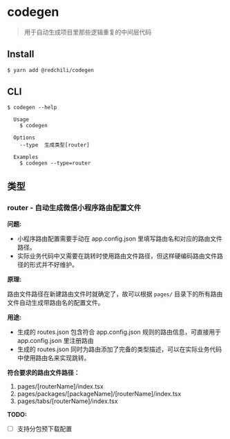 # codegen

> 用于自动生成项目里那些逻辑重复的中间层代码


## Install

```bash
$ yarn add @redchili/codegen
```


## CLI

```
$ codegen --help

  Usage
    $ codegen

  Options
    --type  生成类型[router]

  Examples
    $ codegen --type=router
```

## 类型
### router - 自动生成微信小程序路由配置文件
**问题:**
- 小程序路由配置需要手动在 app.config.json 里填写路由名和对应的路由文件路径。
- 实际业务代码中又需要在跳转时使用路由文件路径，但这样硬编码路由文件路径的形式并不好维护。

**原理:**

路由文件路径在新建路由文件时就确定了，故可以根据 `pages/` 目录下的所有路由文件自动生成带路由名的配置文件。

**用途:**
- 生成的 routes.json 包含符合 app.config.json 规则的路由信息，可直接用于 app.config.json 里注册路由
- 生成的 routes.json 同时为路由添加了完备的类型描述，可以在实际业务代码中使用路由名来实现跳转。

**符合要求的路由文件路径：**
1. pages/[routerName]/index.tsx
2. pages/packages/[packageName]/[routerName]/index.tsx
3. pages/tabs/[routerName]/index.tsx

**TODO:**
- [ ] 支持分包预下载配置

